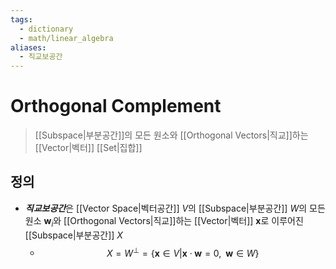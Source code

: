 ```yaml
---
tags:
  - dictionary
  - math/linear_algebra
aliases:
  - 직교보공간
---
```

# Orthogonal Complement
> [[Subspace|부분공간]]의 모든 원소와 [[Orthogonal Vectors|직교]]하는 [[Vector|벡터]] [[Set|집합]]
## 정의
+ ***직교보공간***은 [[Vector Space|벡터공간]] $V$의  [[Subspace|부분공간]] $W$의 모든 원소 $\mathbf w_i$와 [[Orthogonal Vectors|직교]]하는 [[Vector|벡터]] $\mathbf x$로 이루어진 [[Subspace|부분공간]] $X$
	+ $$X = W^\perp = \{\mathbf x \in V | \mathbf x \cdot \mathbf w = 0, \;\;\mathbf w \in W\}$$
